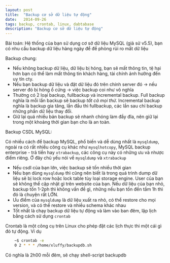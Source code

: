```yaml
---
layout: post
title:  "Backup cơ sở dữ liệu tự động"
date:   2014-09-26
tags: backup, crontab, linux, dabtabase
description: "Backup cơ sở dữ liệu tự động"
---
```


Bài toán: Hệ thống của bạn sử dụng cơ sở dữ liệu MySQL (giả sử v5.5), bạn có nhu
cầu backup dữ liệu hàng ngày để đề phòng rủi ro mất dữ liệu

Backup chung:

* Nếu không backup dữ liệu, dữ liệu bị hỏng, bạn sẽ mất thông tin, tệ hại hơn 
bạn có thể làm mất thông tin khách hàng, tài chính ảnh hưởng đến uy tín cty.
* Nếu bạn backup dữ liệu và đặt dữ liệu đó trên chính server đó -> nếu server 
đó bị hỏng ổ cứng -> việc backup coi như vô nghĩa
* Thường có 2 loại backup, fullbackup và incremental backup. Full backup nghĩa 
là mỗi lần backup sẽ backup *tất cả mọi thứ*. Incremental backup nghĩa là backup
gia tăng, lần đầu thì fullbackup, các lần sau chỉ backup những phần dữ liệu thay 
đổi.
* Giữ lại quá nhiều bản backup sẽ nhanh chóng làm đầy đĩa, nên giữ lại trong một 
khoảng thời gian bạn cho là an toàn.

Backup CSDL MySQL:

Có nhiều cách để backup MySQL, phổ biến và dễ dùng nhất là `mysqldump`, ngoài ra
có rất nhiều công cụ khác như `mysqlhotcopy`, MySQL backup enterprise - trả tiền
hay `xtrabackup`, các công cụ này có những ưu và nhược điểm riêng. Ở đây chủ yếu 
nói về `mysqldump` và `xtrabackup`

* Nếu csdl của bạn lớn, việc backup sẽ tốn nhiều thời gian
* Nếu bạn dùng `mysqldump` thì cũng nên biết là trong quá trình dump dữ liệu sẽ
bị lock row hoặc lock table tùy loại storage engine. User của bạn sẽ không thể
cập nhật gì trên website của bạn. Nếu dữ liệu của bạn nhỏ, backup tốn 1-2ph thì 
không vấn đề gì, những nếu bạn tốn đến tầm 1h thì đó là chuyện rất LỚN.
* Ưu điểm của `mysqldump` là dữ liệu xuất ra nhỏ, có thể restore cho mọi version,
và có thể restore và nhiều schema khác nhau
* Tốt nhất là chạy backup dữ liệu tự động và làm vào ban đêm, lập lịch bằng cách 
sử dụng `crontab`

Crontab là một công cụ trên Linux cho phép đặt các lịch thực thi một cái gì đó
tự động. Ví dụ

```bash
	~$ crontab -e
	0 2 * * * /home/xluffy/backupdb.sh
```

Có nghĩa là 2h00 mỗi đêm, sẽ chạy shell-script backupdb




